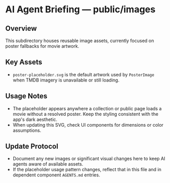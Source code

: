 # AI Agent Briefing — public/images

## Overview
This subdirectory houses reusable image assets, currently focused on poster fallbacks for movie artwork.

## Key Assets
- `poster-placeholder.svg` is the default artwork used by `PosterImage` when TMDB imagery is unavailable or still loading.

## Usage Notes
- The placeholder appears anywhere a collection or public page loads a movie without a resolved poster. Keep the styling consistent with the app's dark aesthetic.
- When updating this SVG, check UI components for dimensions or color assumptions.

## Update Protocol
- Document any new images or significant visual changes here to keep AI agents aware of available assets.
- If the placeholder usage pattern changes, reflect that in this file and in dependent component `AGENTS.md` entries.
